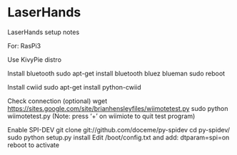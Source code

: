 # LaserHands

LaserHands setup notes

For: RasPi3

Use KivyPie distro

Install bluetooth
sudo apt-get install bluetooth bluez blueman
sudo reboot

Install cwiid
sudo apt-get install python-cwiid

Check connection (optional)
wget https://sites.google.com/site/brianhensleyfiles/wiimotetest.py
sudo python wiimotetest.py
(Note: press ‘+’ on wiimiote to quit test program)

Enable SPI-DEV
git clone git://github.com/doceme/py-spidev
cd py-spidev/
sudo python setup.py install
Edit /boot/config.txt and add:
dtparam=spi=on
reboot to activate
